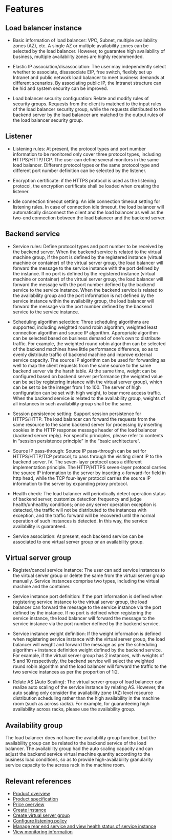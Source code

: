 # Features

## Load balancer instance

- Basic information of load balancer: VPC, Subnet, multiple availability zones (AZ), etc. A single AZ or multiple availability zones can be selected by the load balancer. However, to guarantee high availability of business, multiple availability zones are highly recommended.

- Elastic IP association/disassociation: The user may independently select whether to associate, disassociate EIP, free switch, flexibly set up Intranet and public network load balancer to meet business demands at different scenarios. By associating public IP, the Intranet structure can be hid and system security can be improved.

- Load balancer security configuration: Relate and modify rules of security groups. Requests from the client is matched to the input rules of the load balancer security group, while the requests distributed to the backend server by the load balancer are matched to the output rules of the load balancer security group.

## Listener

- Listening rules: At present, the protocol types and port number information to be monitored only cover three protocol types, including HTTPS/HTTP/TCP. The user can define several monitors in the same load balancer. Different protocol types or the same protocol type and different port number definition can be selected by the listener.

- Encryption certificate: if the HTTPS protocol is used as the listening protocol, the encryption certificate shall be loaded when creating the listener.

- Idle connection timeout setting: An idle connection timeout setting for listening rules. In case of connection idle timeout, the load balancer will automatically disconnect the client and the load balancer as well as the two-end connection between the load balancer and the backend server.

## Backend service

- Service rules: Define protocol types and port number to be received by the backend server. When the backend service is related to the virtual machine group, if the port is defined by the registered instance (virtual machine or container) of the virtual server group, the load balancer will forward the message to the service instance with the port defined by the instance. If no port is defined by the registered instance (virtual machine or container) of the virtual server group, the load balancer will forward the message with the port number defined by the backend service to the service instance. When the backend service is related to the availability group and the port information is not defined by the service instance within the availability group, the load balancer will forward the message via the port number defined by the backend service to the service instance.

- Scheduling algorithm selection: Three scheduling algorithms are supported, including weighted round robin algorithm, weighted least connection algorithm and source IP algorithm. Appropriate algorithm can be selected based on business demand of one’s own to distribute traffic. For example, the weighted round robin algorithm can be selected of the backend machines have little performance difference, so as to evenly distribute traffic of backend machine and improve external service capacity. The source IP algorithm can be used for forwarding as well to map the client requests from the same source to the same backend server via the harsh table. At the same time, weight can be configured based on backend server performance (the weighted value can be set by registering instance with the virtual server group), which can be set to be the integer from 1 to 100. The server of high configuration can be set with high weight, to bear more access traffic. When the backend service is related to the availability group, weights of all instances in such availability group shall be the same.

- Session persistence setting: Support session persistence for HTTPS/HTTP. The load balancer can forward the requests from the same resource to the same backend server for processing by inserting cookies in the HTTP response message header of the load balancer (backend server reply). For specific principles, please refer to contents in “session persistence principle” in the “basic architecture”.

- Source IP pass-through: Source IP pass-through can be set for HTTPS/HTTP/TCP protocol, to pass through the visiting client IP to the backend server. IV. The seven-layer protocol uses a different implementation principle. The HTTP/HTTPS seven-layer protocol carries the source IP information to the server by inserting x-forward-for field in http head, while the TCP four-layer protocol carries the source IP information to the server by expanding proxy protocol.

- Health check: The load balancer will periodically detect operation status of backend server, customize detection frequency and judge health/unhealthy conditions; once any server operation exception is detected, the traffic will not be distributed to the instances with exception, and the traffic forward will be recovered until the normal operation of such instances is detected. In this way, the service availability is guaranteed.

- Service association: At present, each backend service can be associated to one virtual server group or an availability group.

## Virtual server group

- Register/cancel service instance: The user can add service instances to the virtual server group or delete the same from the virtual server group manually. Service instances comprise two types, including the virtual machine and the container.

- Service instance port definition: If the port information is defined when registering service instance to the virtual server group, the load balancer can forward the message to the service instance via the port defined by the instance. If no port is defined when registering the service instance, the load balancer will forward the message to the service instance via the port number defined by the backend service.

- Service instance weight definition: If the weight information is defined when registering service instance with the virtual server group, the load balancer will weight and forward the message as per the scheduling algorithm + instance definition weight defined by the backend service. For example, if the virtual server group has 2 instances, with weights of 5 and 10 respectively, the backend service will select the weighted round robin algorithm and the load balancer will forward the traffic to the two service instances as per the proportion of 1:2.

- Relate AS (Auto Scaling): The virtual server group of load balancer can realize auto scaling of the service instance by relating AS. However, the auto scaling only consider the availability zone (AZ) level resource distribution scheduling rather than the high availability in the machine room (such as across racks). For example, for guaranteeing high availability across racks, please use the availability group.

## Availability group

The load balancer does not have the availability group function, but the availability group can be related to the backend service of the load balancer. The availability group had the auto scaling capacity and can adjust the backend service virtual machine quantity according to the business load conditions, so as to provide high-availability granularity service capacity to the across rack in the machine room.

## Relevant references

- [Product overview](../Introduction/Overview.md)
- [Product specification](../Introduction/Specification.md)
- [Price overview](../Pricing/Price-Overview.md)
- [Create instance](../Getting-Started/Create-Instance.md)
- [Create virtual server group](../Operation-Guide/TargetGroup-Management.md)
- [Configure listening policy](../Operation-Guide/Listener-Management.md)
- [Manage rear end service and view health status of service instance](../Operation-Guide/Backend-Management.md)
- [View monitoring information](../Operation-Guide/Monitoring.md)


